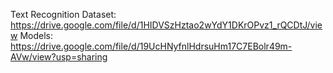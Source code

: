 Text Recognition Dataset: https://drive.google.com/file/d/1HIDVSzHztao2wYdY1DKrOPvz1_rQCDtJ/view
Models: https://drive.google.com/file/d/19UcHNyfnlHdrsuHm17C7EBolr49m-AVw/view?usp=sharing
